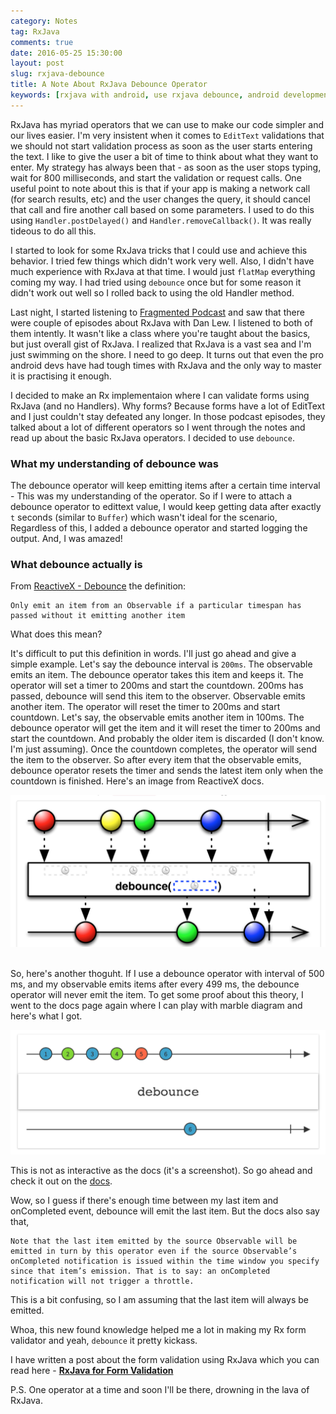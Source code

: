 ```yaml
---
category: Notes
tag: RxJava
comments: true
date: 2016-05-25 15:30:00
layout: post
slug: rxjava-debounce
title: A Note About RxJava Debounce Operator
keywords: [rxjava with android, use rxjava debounce, android development, android tutorial, learn rxjava]
---
```


RxJava has myriad operators that we can use to make our code simpler and our lives easier. I'm very insistent when it comes to `EditText` validations that we should not start validation process as soon as the user starts entering the text. I like to give the user a bit of time to think about what they want to enter. My strategy has always been that - as soon as the user stops typing, wait for 800 milliseconds, and start the validation or request calls. One useful point to note about this is that if your app is making a network call (for search results, etc) and the user changes the query, it should cancel that call and fire another call based on some parameters. I used to do this using `Handler.postDelayed()` and `Handler.removeCallback()`. It was really tideous to do all this.

I started to look for some RxJava tricks that I could use and achieve this behavior. I tried few things which didn't work very well. Also, I didn't have much experience with RxJava at that time. I would just `flatMap` everything coming my way. I had tried using `debounce` once but for some reason it didn't work out well so I rolled back to using the old Handler method.

Last night, I started listening to [Fragmented Podcast](http://fragmentedpodcast.com/) and saw that there were couple of episodes about RxJava with Dan Lew. I listened to both of them intently. It wasn't like a class where you're taught about the basics, but just overall gist of RxJava. I realized that RxJava is a vast sea and I'm just swimming on the shore. I need to go deep. It turns out that even the pro android devs have had tough times with RxJava and the only way to master it is practising it enough.

I decided to make an Rx implementaion where I can validate forms using RxJava (and no Handlers). Why forms? Because forms have a lot of EditText and I just couldn't stay defeated any longer. In those podcast episodes, they talked about a lot of different operators so I went through the notes and read up about the basic RxJava operators. I decided to use `debounce`.

### What my understanding of debounce was

The debounce operator will keep emitting items after a certain time interval - This was my understanding of the operator. So if I were to attach a debounce operator to edittext value, I would keep getting data after exactly `t` seconds (similar to `Buffer`) which wasn't ideal for the scenario, Regardless of this, I added a debounce operator and started logging the output. And, I was amazed!

### What debounce actually is

From [ReactiveX - Debounce](http://reactivex.io/documentation/operators/debounce.html) the definition:

    Only emit an item from an Observable if a particular timespan has passed without it emitting another item

What does this mean?

It's difficult to put this definition in words. I'll just go ahead and give a simple example. Let's say the debounce interval is `200ms`. The observable emits an item. The debounce operator takes this item and keeps it. The operator will set a timer to 200ms and start the countdown. 200ms has passed, debounce will send this item to the observer.
Observable emits another item. The operator will reset the timer to 200ms and start countdown. Let's say, the observable emits another item in 100ms. The debounce operator will get the item and it will reset the timer to 200ms and start the countdown. And probably the older item is discarded (I don't know. I'm just assuming). Once the countdown completes, the operator will send the item to the observer. So after every item that the observable emits, debounce operator resets the timer and sends the latest item only when the countdown is finished. Here's an image from ReactiveX docs.

![Debounce Throttle](/assets/images/rxjava-debounce-1.png)

<br/>
So, here's another thoguht. If I use a debounce operator with interval of 500 ms, and my observable emits items after every 499 ms, the debounce operator will never emit the item. To get some proof about this theory, I went to the docs page again where I can play with marble diagram and here's what I got.

![Debounce No Emission](/assets/images/rxjava-debounce-2.png)

This is not as interactive as the docs (it's a screenshot). So go ahead and check it out on the [docs](http://reactivex.io/documentation/operators/debounce.html).

Wow, so I guess if there's enough time between my last item and onCompleted event, debounce will emit the last item. But the docs also say that,

    Note that the last item emitted by the source Observable will be emitted in turn by this operator even if the source Observable’s onCompleted notification is issued within the time window you specify since that item’s emission. That is to say: an onCompleted notification will not trigger a throttle.

This is a bit confusing, so I am assuming that the last item will always be emitted.

Whoa, this new found knowledge helped me a lot in making my Rx form validator and yeah, `debounce` it pretty kickass.

I have written a post about the form validation using RxJava which you can read here - **[RxJava for Form Validation](/blog/rx-form-validations)**

P.S. One operator at a time and soon I'll be there, drowning in the lava of RxJava.